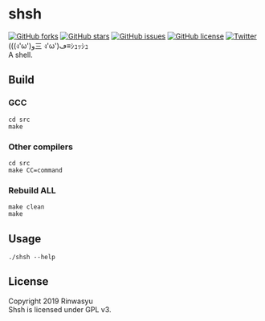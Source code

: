 # shsh
[![GitHub forks](https://img.shields.io/github/forks/Rinwasyu/shsh.svg)](https://github.com/Rinwasyu/shsh/network)
[![GitHub stars](https://img.shields.io/github/stars/Rinwasyu/shsh.svg)](https://github.com/Rinwasyu/shsh/stargazers)
[![GitHub issues](https://img.shields.io/github/issues/Rinwasyu/shsh.svg)](https://github.com/Rinwasyu/shsh/issues)
[![GitHub license](https://img.shields.io/github/license/Rinwasyu/shsh.svg)](https://github.com/Rinwasyu/shsh/blob/master/LICENSE)
[![Twitter](https://img.shields.io/twitter/url/https/github.com/Rinwasyu/shsh.svg?style=social)](https://twitter.com/intent/tweet?text=%28%28%28%E0%B8%87%27%CF%89%27%29%D9%88%E4%B8%89+%E0%B8%87%27%CF%89%27%29%DA%A1%E2%89%A1%EF%BD%BC%EF%BD%AD%EF%BD%AF%EF%BD%BC%EF%BD%AD&url=https%3A%2F%2Fgithub.com%2FRinwasyu%2Fshsh)  
(((ง'ω')و三 ง'ω')ڡ≡ｼｭｯｼｭ  
A shell.  

## Build
### GCC
```Shell
cd src
make
```

### Other compilers
```Shell
cd src
make CC=command
```

### Rebuild ALL
```Shell
make clean
make
```

## Usage
```Shell
./shsh --help
```

## License
Copyright 2019 Rinwasyu  
Shsh is licensed under GPL v3.  
